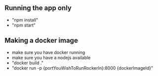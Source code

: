 ## Running the app only
- "npm install"
- "npm start"

## Making a docker image
- make sure you have docker running
- make sure you have a nodejs available
- "docker build ."
- "docker run -p {portYouWishToRunRockerIn}:8000 {dockerImageId}"
